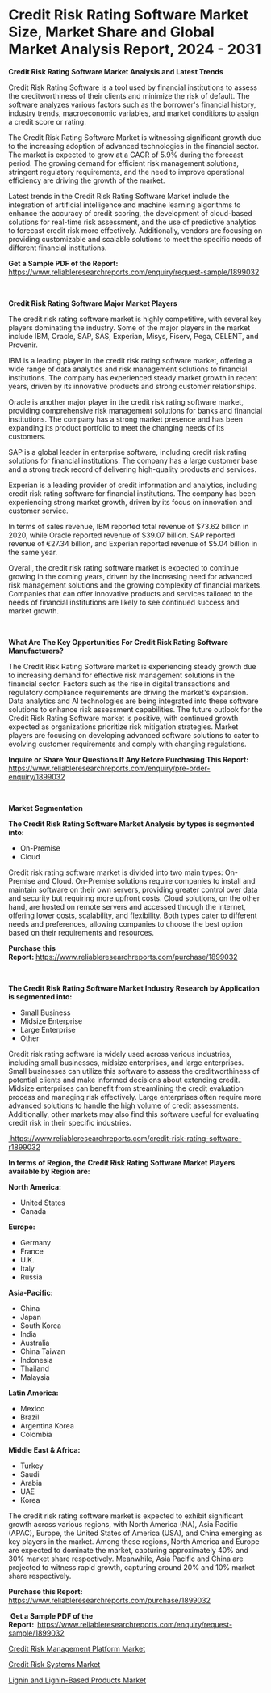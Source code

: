 <p><h1>Credit Risk Rating Software Market Size, Market Share and Global Market Analysis Report, 2024 - 2031</h1></p><p><strong>Credit Risk Rating Software Market Analysis and Latest Trends</strong></p>
<p><p>Credit Risk Rating Software is a tool used by financial institutions to assess the creditworthiness of their clients and minimize the risk of default. The software analyzes various factors such as the borrower's financial history, industry trends, macroeconomic variables, and market conditions to assign a credit score or rating.</p><p>The Credit Risk Rating Software Market is witnessing significant growth due to the increasing adoption of advanced technologies in the financial sector. The market is expected to grow at a CAGR of 5.9% during the forecast period. The growing demand for efficient risk management solutions, stringent regulatory requirements, and the need to improve operational efficiency are driving the growth of the market.</p><p>Latest trends in the Credit Risk Rating Software Market include the integration of artificial intelligence and machine learning algorithms to enhance the accuracy of credit scoring, the development of cloud-based solutions for real-time risk assessment, and the use of predictive analytics to forecast credit risk more effectively. Additionally, vendors are focusing on providing customizable and scalable solutions to meet the specific needs of different financial institutions.</p></p>
<p><strong>Get a Sample PDF of the Report:&nbsp;</strong> <a href="https://www.reliableresearchreports.com/enquiry/request-sample/1899032">https://www.reliableresearchreports.com/enquiry/request-sample/1899032</a></p>
<p>&nbsp;</p>
<p><strong>Credit Risk Rating Software Major Market Players</strong></p>
<p><p>The credit risk rating software market is highly competitive, with several key players dominating the industry. Some of the major players in the market include IBM, Oracle, SAP, SAS, Experian, Misys, Fiserv, Pega, CELENT, and Provenir.</p><p>IBM is a leading player in the credit risk rating software market, offering a wide range of data analytics and risk management solutions to financial institutions. The company has experienced steady market growth in recent years, driven by its innovative products and strong customer relationships.</p><p>Oracle is another major player in the credit risk rating software market, providing comprehensive risk management solutions for banks and financial institutions. The company has a strong market presence and has been expanding its product portfolio to meet the changing needs of its customers.</p><p>SAP is a global leader in enterprise software, including credit risk rating solutions for financial institutions. The company has a large customer base and a strong track record of delivering high-quality products and services.</p><p>Experian is a leading provider of credit information and analytics, including credit risk rating software for financial institutions. The company has been experiencing strong market growth, driven by its focus on innovation and customer service.</p><p>In terms of sales revenue, IBM reported total revenue of $73.62 billion in 2020, while Oracle reported revenue of $39.07 billion. SAP reported revenue of €27.34 billion, and Experian reported revenue of $5.04 billion in the same year.</p><p>Overall, the credit risk rating software market is expected to continue growing in the coming years, driven by the increasing need for advanced risk management solutions and the growing complexity of financial markets. Companies that can offer innovative products and services tailored to the needs of financial institutions are likely to see continued success and market growth.</p></p>
<p>&nbsp;</p>
<p><strong>What Are The Key Opportunities For Credit Risk Rating Software Manufacturers?</strong></p>
<p><p>The Credit Risk Rating Software market is experiencing steady growth due to increasing demand for effective risk management solutions in the financial sector. Factors such as the rise in digital transactions and regulatory compliance requirements are driving the market's expansion. Data analytics and AI technologies are being integrated into these software solutions to enhance risk assessment capabilities. The future outlook for the Credit Risk Rating Software market is positive, with continued growth expected as organizations prioritize risk mitigation strategies. Market players are focusing on developing advanced software solutions to cater to evolving customer requirements and comply with changing regulations.</p></p>
<p><strong>Inquire or Share Your Questions If Any Before Purchasing This Report:</strong> <a href="https://www.reliableresearchreports.com/enquiry/pre-order-enquiry/1899032">https://www.reliableresearchreports.com/enquiry/pre-order-enquiry/1899032</a></p>
<p>&nbsp;</p>
<p><strong>Market Segmentation</strong></p>
<p><strong>The Credit Risk Rating Software Market Analysis by types is segmented into:</strong></p>
<p><ul><li>On-Premise</li><li>Cloud</li></ul></p>
<p><p>Credit risk rating software market is divided into two main types: On-Premise and Cloud. On-Premise solutions require companies to install and maintain software on their own servers, providing greater control over data and security but requiring more upfront costs. Cloud solutions, on the other hand, are hosted on remote servers and accessed through the internet, offering lower costs, scalability, and flexibility. Both types cater to different needs and preferences, allowing companies to choose the best option based on their requirements and resources.</p></p>
<p><strong>Purchase this Report:&nbsp;</strong><a href="https://www.reliableresearchreports.com/purchase/1899032">https://www.reliableresearchreports.com/purchase/1899032</a></p>
<p>&nbsp;</p>
<p><strong>The Credit Risk Rating Software Market Industry Research by Application is segmented into:</strong></p>
<p><ul><li>Small Business</li><li>Midsize Enterprise</li><li>Large Enterprise</li><li>Other</li></ul></p>
<p><p>Credit risk rating software is widely used across various industries, including small businesses, midsize enterprises, and large enterprises. Small businesses can utilize this software to assess the creditworthiness of potential clients and make informed decisions about extending credit. Midsize enterprises can benefit from streamlining the credit evaluation process and managing risk effectively. Large enterprises often require more advanced solutions to handle the high volume of credit assessments. Additionally, other markets may also find this software useful for evaluating credit risk in their specific industries.</p></p>
<p><a href="https://www.reliableresearchreports.com/credit-risk-rating-software-r1899032">&nbsp;https://www.reliableresearchreports.com/credit-risk-rating-software-r1899032</a></p>
<p><strong>In terms of Region, the Credit Risk Rating Software Market Players available by Region are:</strong></p>
<p>
    <p> <strong> North America: </strong>
        <ul>
            <li>United States</li>
            <li>Canada</li>
        </ul>
        </p> 
    <p> <strong> Europe: </strong>
        <ul>
            <li>Germany</li>
            <li>France</li>
            <li>U.K.</li>
            <li>Italy</li>
            <li>Russia</li>
        </ul>
        </p> 
    <p> <strong> Asia-Pacific: </strong>
        <ul>
            <li>China</li>
            <li>Japan</li>
            <li>South Korea</li>
            <li>India</li>
            <li>Australia</li>
            <li>China Taiwan</li>
            <li>Indonesia</li>
            <li>Thailand</li>
            <li>Malaysia</li>
        </ul>
        </p> 
    <p> <strong> Latin America: </strong>
        <ul>
            <li>Mexico</li>
            <li>Brazil</li>
            <li>Argentina Korea</li>
            <li>Colombia</li>
        </ul>
        </p> 
    <p> <strong> Middle East & Africa: </strong>
        <ul>
            <li>Turkey</li>
            <li>Saudi</li>
            <li>Arabia</li>
            <li>UAE</li>
            <li>Korea</li>
        </ul>
    </p>
    </p>
<p><p>The credit risk rating software market is expected to exhibit significant growth across various regions, with North America (NA), Asia Pacific (APAC), Europe, the United States of America (USA), and China emerging as key players in the market. Among these regions, North America and Europe are expected to dominate the market, capturing approximately 40% and 30% market share respectively. Meanwhile, Asia Pacific and China are projected to witness rapid growth, capturing around 20% and 10% market share respectively.</p></p>
<p><strong>Purchase this Report: </strong><a href="https://www.reliableresearchreports.com/purchase/1899032">https://www.reliableresearchreports.com/purchase/1899032</a></p>
<p>&nbsp;<strong>Get a Sample PDF of the Report:&nbsp;&nbsp;</strong><a href="https://www.reliableresearchreports.com/enquiry/request-sample/1899032">https://www.reliableresearchreports.com/enquiry/request-sample/1899032</a></p>
<p><strong></strong></p>
<p><p><a href="https://github.com/ruddyyedelwadw/Market-Research-Report-List-2/blob/main/credit-risk-management-platform-market.md">Credit Risk Management Platform Market</a></p><p><a href="https://github.com/jaidynmorantestelletmjzya/Market-Research-Report-List-2/blob/main/credit-risk-systems-market.md">Credit Risk Systems Market</a></p><p><a href="https://issuu.com/reportprime-2/docs/lignin-and-lignin-based-products-market-size-2030.">Lignin and Lignin-Based Products Market</a></p></p>